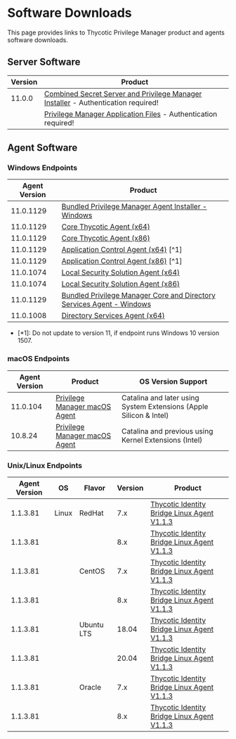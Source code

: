 [title]: # (Software Downloads)
[tags]: # (links)
[priority]: # (1502)
# Software Downloads

This page provides links to Thycotic Privilege Manager product and agents software downloads.

## Server Software

| Version | Product |
| ----- | ----- |
| 11.0.0 | [Combined Secret Server and Privilege Manager Installer](https://thycotic.force.com/support/s/download-onprem) - Authentication required! |
| | [Privilege Manager Application Files](https://thycotic.force.com/support/s/download-onprem) - Authentication required! |

## Agent Software

### Windows Endpoints

| Agent Version | Product |
| ----- | ----- |
| 11.0.1129 | [Bundled Privilege Manager Agent Installer - Windows](https://tmsnuget.thycotic.com/software/Agents/ThycoticAgentsInstaller_x86_11_0_1129.exe) |
| 11.0.1129 | [Core Thycotic Agent (x64)](https://tmsnuget.thycotic.com/software/Agents/ThycoticAgent_x64_11_0_1129.msi) |
| 11.0.1129 | [Core Thycotic Agent (x86)](https://tmsnuget.thycotic.com/software/Agents/ThycoticAgent_x86_11_0_1129.msi) |
| 11.0.1129 | [Application Control Agent (x64)](https://tmsnuget.thycotic.com/software/Agents/Thycotic_ApplicationControlAgent_x64_11_0_1129.msi) [^1] |
| 11.0.1129 | [Application Control Agent (x86)](https://tmsnuget.thycotic.com/software/Agents/Thycotic_ApplicationControlAgent_x86_11_0_1129.msi) [^1] |
| 11.0.1074 | [Local Security Solution Agent (x64)](https://tmsnuget.thycotic.com/software/Agents/Thycotic_LocalSecurityAgent_x64_11_0_1074.msi) |
| 11.0.1074 | [Local Security Solution Agent (x86)](https://tmsnuget.thycotic.com/software/Agents/Thycotic_LocalSecurityAgent_x86_11_0_1074.msi) |
| 11.0.1129 | [Bundled Privilege Manager Core and Directory Services Agent - Windows](https://tmsnuget.thycotic.com/software/Agents/ThycoticDirectoryServicesInstaller_x86_11_0_1129.exe) |
| 11.0.1008 | [Directory Services Agent (x64)](https://tmsnuget.thycotic.com/software/Agents/Thycotic_DirectoryServicesAgent_x64_11_0_1008.msi) |

* [*1]: Do not update to version 11, if endpoint runs Windows 10 version 1507.

### macOS Endpoints

| Agent Version | Product | OS Version Support|
| ----- | ----- | ----- |
| 11.0.104 | [Privilege Manager macOS Agent](https://tmsnuget.thycotic.com/software/Agents/ThycoticManagementAgent-11.0.104.dmg) | Catalina and later using System Extensions (Apple Silicon & Intel) |
| 10.8.24 | [Privilege Manager macOS Agent](https://tmsnuget.thycotic.com/software/Agents/ThycoticManagementAgent-10.8.24.dmg) | Catalina and previous using Kernel Extensions (Intel) |

### Unix/Linux Endpoints

| Agent Version | OS | Flavor | Version | Product |
| ----- | ----- | ----- | ----- | ----- |
| 1.1.3.81 | Linux | RedHat | 7.x | [Thycotic Identity Bridge Linux Agent V1.1.3](https://tmsnuget.thycotic.com/software/IdBridge/pmagent_x86_64_v1.1.3.81_rhel7.rpm) |
| 1.1.3.81 | | | 8.x | [Thycotic Identity Bridge Linux Agent V1.1.3](https://tmsnuget.thycotic.com/software/IdBridge/pmagent_x86_64_v1.1.3.81_rhel8.rpm) |
| 1.1.3.81 | | CentOS | 7.x | [Thycotic Identity Bridge Linux Agent V1.1.3](https://tmsnuget.thycotic.com/software/IdBridge/pmagent_x86_64_v1.1.3.81_centos7.rpm) |
| 1.1.3.81 | | | 8.x | [Thycotic Identity Bridge Linux Agent V1.1.3](https://tmsnuget.thycotic.com/software/IdBridge/pmagent_x86_64_v1.1.3.81_centos8.rpm) |
| 1.1.3.81 | | Ubuntu LTS | 18.04 | [Thycotic Identity Bridge Linux Agent V1.1.3](https://tmsnuget.thycotic.com/software/IdBridge/pmagent_x86_64_v1.1.3.81_ubuntu18.deb) |
| 1.1.3.81 | | | 20.04 | [Thycotic Identity Bridge Linux Agent V1.1.3](https://tmsnuget.thycotic.com/software/IdBridge/pmagent_x86_64_v1.1.3.81_ubuntu20.deb) |
| 1.1.3.81 | | Oracle | 7.x | [Thycotic Identity Bridge Linux Agent V1.1.3](https://tmsnuget.thycotic.com/software/IdBridge/pmagent_x86_64_v1.1.3.81_oraclelinux7.rpm) |
| 1.1.3.81 | | | 8.x | [Thycotic Identity Bridge Linux Agent V1.1.3](https://tmsnuget.thycotic.com/software/IdBridge/pmagent_x86_64_v1.1.3.81_oraclelinux8.rpm) |
